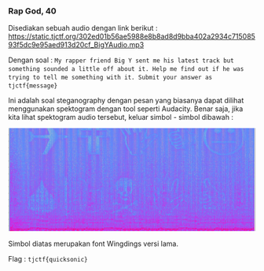 ### Rap God, 40 ###

Disediakan sebuah audio dengan link berikut :
https://static.tjctf.org/302ed01b56ae5988e8b8ad8d9bba402a2934c71508593f5dc9e95aed913d20cf_BigYAudio.mp3

Dengan soal :
 `My rapper friend Big Y sent me his latest track but something sounded a little off about it. Help me find out if he was trying to tell me something with it. Submit your answer as tjctf{message}`

Ini adalah soal steganography dengan pesan yang biasanya dapat dilihat menggunakan spektogram dengan tool seperti Audacity.
Benar saja, jika kita lihat spektogram audio tersebut, keluar simbol - simbol dibawah :

![image][link]

[link]:https://github.com/nashirat/TJCTF-2020-cepalopod-EAS-KWA/blob/master/WriteUp/Forensics/RapGod/rapgod.jpg

Simbol diatas merupakan font Wingdings versi lama.

Flag : `tjctf{quicksonic}`
